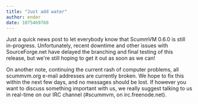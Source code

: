 ```yaml
---
title: "Just add water"
author: ender
date: 1075469760
---
```


Just a quick news post to let everybody know that ScummVM 0.6.0 is still in-progress. Unfortunately, recent downtime and other issues with SourceForge.net have delayed the branching and final testing of this release, but we're still hoping to get it out as soon as we can!  
  
On another note, continuing the current rash of computer problems, all scummvm.org e-mail addresses are currently broken. We hope to fix this within the next few days, and no messages should be lost. If however you want to discuss something important with us, we really suggest talking to us in real-time on our IRC channel (#scummvm, on irc.freenode.net).
